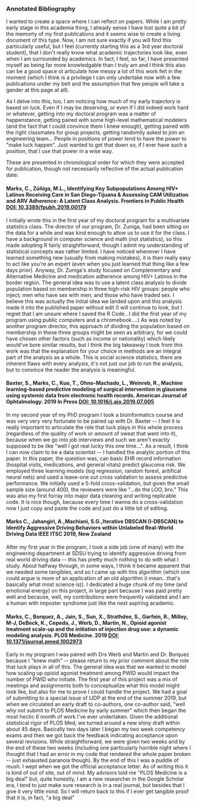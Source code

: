 
<!--- Annotated Biliography -->

### Annotated Bibliography

I wanted to create a space where I can reflect on papers.  While I am pretty early stage in this academia thing, I already sense I have lost quite a bit of the memorty of my first publications and it seems wise to create a living document of this type.
Now, I am not sure exactly if you will find this particularly useful, but I feel (currently starting this as a 3rd year doctoral student), that I don't really know what academic trajectories look like, even when I am surrounded by academics.
In fact, I feel, so far, I have presented myself as being far more knowledgable than I truly am and I think this also can be a good space ot articulate how messy a lot of this work felt in the moment (which I think is a privilege I can only undertake now with a few publications under my belt and the assumption that few people will take a gander at this page at all).

As I delve into this, too, I am noticing how much of my early trajectory is based on luck.  Even if I may be deserving, or even if I did indeed work hard or whatever, getting into my doctoral program was a matter of happenstance, getting paired with some high-level mathematical modelers (and the fact that I could convince them I knew enough), getting paired with the right classmates for group projects, getting randomlly asked to join an engineering team... People in positions of power tend to have the power to "make luck happen".  Just wanted to get that down so, if I ever have such a position, that I use that power in a wise way.

These are presented in chronological order for which they were accepted for publication, though not necessarily reflective of the actual publication date: 

#### **Marks, C.**, Zúñiga, M.L., Identifying Key Subpopulations Among HIV+ Latinos Receiving Care in San Diego-Tijuana & Assessing CAM Utilization and ARV Adherence: A Latent Class Analysis. Frontiers in Public Health [DOI: 10.3389/fpubh.2019.00179](https://doi.org/10.3389/fpubh.2019.00179)

I initially wrote this in the first year of my doctoral program for a multivariate statistics class.  The director of our program, Dr. Zuniga, had been sitting on the data for a while and was kind enough to allow us to use it for the class.  I have a background in computer science and math (not statistics), so this made adopting R fairly straightforward, though I admit my understanding of statistical concepts was rather limited.  I have noticed whenever I have learned something new (usually from making mistakes), it is then really easy to act like you're an expert (even when you just learned that thing like a few days prior).  Anyway, Dr. Zuniga's study focused on Complementary and Alternative Medicine and medication adherence among HIV+ Latinos in the border region.  The general idea was to use a latent class analysis to divide population based on membership in three high-risk HIV groups: people who inject; men who have sex with men; and those who have traded sex.  I believe this was actually the initial idea we landed upon and this analysis made it into the published paper without edit (I will continue to look, but I regret that I am unsure where I saved the R Code...I did the first year of my program using public computers and a chromebook....)  As was noted by another program director, this approach of dividing the population based on membership in these three groups might be seen as arbitrary, for we could have chosen other factors (such as income or nationality) which likely would've bore similar results, but I think the big takeaway I took from this work was that the explanation for your choice in methods are an integral part of the analysis as a whole.  This is social science statistics, there are inherent flaws with every analysis, it's not just our job to run the analysis, but to convince the reader the analysis is meaningful.

#### Baxter, S., **Marks, C.**, Kuo, T., Ohno-Machado, L., Weinreb, R., Machine learning-based predictive modeling of surgical intervention in glaucoma using systemic data from electronic health records. American Journal of Ophtalmology. 2019 In Press [DOI: 10.1016/j.ajo.2019.07.005](https://doi.org/10.1016/j.ajo.2019.07.005)

In my second year of my PhD program I took a bioinformatics course and was very very very fortunate to be paired up with Dr. Baxter -- I feel it is really important to articulate the role that luck plays in this whole process (regardless of the quality of work or amount of sweat that went into it), because when we go into job interviews and such we aren't exactly supposed to be like "well I got real lucky this one time...".  As a result, I think I can now claim to be a data scientist -- I handled the analytic portion of this paper.  In this paper, the question was, can basic EHR record information (hospital visits, medications, and general vitals) predict glaucoma risk.  We employed three learning models (log regression, random forest, aritifical neural nets) and used a leave-one out cross validation to assess predictive performance.  We initially used a 5-fold cross-validation, but given the small sample size (around 400), the reviewers were like "...do the LOO, bro."  This was also my first forray into major data cleaning and writing replicable code.  It is nice though, because every time I wanna do a cross-validation now I just copy and paste the code and just do a little bit of editing.

#### **Marks C.**, Jahangiri, A.,Machiani, S.G.,Iterative DBSCAN (I-DBSCAN) to Identify Aggressive Driving Behaviors within Unlabeled Real-World Driving Data IEEE ITSC 2019, New Zealand 

After my first year in the program, I took a side job (one of many) with the engineering department at SDSU trying to identify aggressive driving from real world driving data -- this has pretty much nothing to do with what I study.  About halfway through, in some ways, I think it became apparent that we needed some tangibles, and so I came up with this algorithm (which one could argue is more of an application of an old algorithm (i mean...that's basically what most science is)).  I dedicated a huge chunk of my time (and emotional energy) on this project, in large part because I  was paid pretty well and because, well, my contributions were frequently validated and I am a human with imposter syndrome just like the next aspiring academic. 

#### **Marks, C.**, Borquez, A., Jain, S., Sun, X., Strathdee, S., Garfein, R., Milloy, M-J, DeBeck, K., Cepeda, J., Werb, D., Martin, N., Opioid agonist treatment scale-up and the initiation of injection drug use: a dynamic modeling analysis. PLOS Medicine. 2019 [DOI: 10.1371/journal.pmed.1002973](https://doi.org/10.1371/journal.pmed.1002973)   

Early in my program I was paired with Drs Werb and Martin and Dr. Borquez because I "knew math" -- please return to my prior comment about the role that luck plays in all of this.  The general idea was that we wanted to model how scaling up opioid agonist treatment among PWID would impact the number of PWID who initiate.  The first year of this project was a mix of meetings and assignments both to conceptualize what this model might look like, but also for me to prove I could handle the project.  We had a goal of submitting to a special issue of IJDP at the end of the summer 2019, but when we circulated an early draft to co-authors, one co-author said, "well why not submit to PLOS Medicine by early summer" which then began the most hectic 6 month of work I've ever undertaken.  Given the additional statistical rigor of PLOS Med, we turned around a new shiny draft within about 45 days.  Basically two days later I began my two week competency exams and then we got back the feedback indicating acceptance upon several revisions.  While straightforward, we were given two weeks and by the end of these two weeks (including one particularly horrible night where I thought that I had an error in my code that rendered the whole paper broken -- just exhausted paranoia though).  By the end of this I was a puddle of mush.  I wept when we got the official acceptance letter.  As of writing this it is kind of out of site, out of mind.  My advisors told me "PLOS Medicine is a big deal" but, quite honestly, I am a new researcher in the Google Scholar era, I tend to just make sure research is in a real journal, but besides that I give it very little mind.  So I will return back to this if I ever get tangible proof that it is, in fact, "a big deal"

